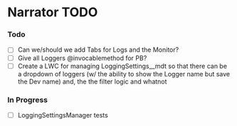 # Narrator TODO


### Todo

- [ ] Can we/should we add Tabs for Logs and the Monitor?  
- [ ] Give all Loggers @invocablemethod for PB?  
- [ ] Create a LWC for managing LoggingSettings__mdt so that there can be a dropdown of loggers (w/ the ability to show the Logger name but save the Dev name) and, the the filter logic and whatnot  

### In Progress

- [ ] LoggingSettingsManager tests  

